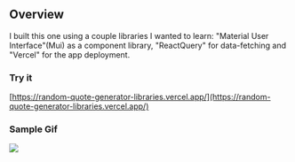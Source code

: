 ## Overview
I built this one using a couple libraries I wanted to learn: "Material User Interface"(Mui) as a component library, "ReactQuery" for data-fetching and "Vercel" for the app deployment.
### Try it
[https://random-quote-generator-libraries.vercel.app/](https://random-quote-generator-libraries.vercel.app/)

### Sample Gif

![](https://github.com/MSiestoGarabana/random-quote-generator-libraries/blob/main/RandomQuoteGif.gif)
